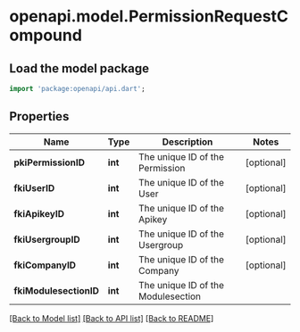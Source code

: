 # openapi.model.PermissionRequestCompound

## Load the model package
```dart
import 'package:openapi/api.dart';
```

## Properties
Name | Type | Description | Notes
------------ | ------------- | ------------- | -------------
**pkiPermissionID** | **int** | The unique ID of the Permission | [optional] 
**fkiUserID** | **int** | The unique ID of the User | [optional] 
**fkiApikeyID** | **int** | The unique ID of the Apikey | [optional] 
**fkiUsergroupID** | **int** | The unique ID of the Usergroup | [optional] 
**fkiCompanyID** | **int** | The unique ID of the Company | [optional] 
**fkiModulesectionID** | **int** | The unique ID of the Modulesection | 

[[Back to Model list]](../README.md#documentation-for-models) [[Back to API list]](../README.md#documentation-for-api-endpoints) [[Back to README]](../README.md)


